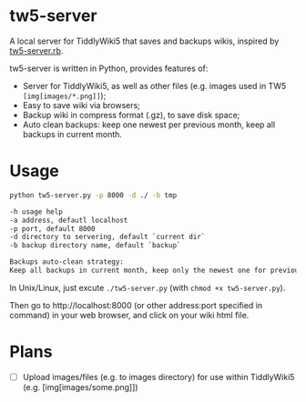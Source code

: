 # tw5-server

A local server for TiddlyWiki5 that saves and backups wikis, inspired by [tw5-server.rb](https://gist.github.com/jimfoltz/ee791c1bdd30ce137bc23cce826096da).

tw5-server is written in Python, provides features of:

- Server for TiddlyWiki5, as well as other files (e.g. images used in TW5 `[img[images/*.png]]`);
- Easy to save wiki via browsers;
- Backup wiki in compress format (.gz), to save disk space;
- Auto clean backups: keep one newest per previous month, keep all backups in current month.

# Usage

```bash
python tw5-server.py -p 8000 -d ./ -b tmp

-h usage help
-a address, defautl localhost
-p port, default 8000
-d directory to servering, default `current dir`
-b backup directory name, default `backup`

Backups auto-clean strategy:
Keep all backups in current month, keep only the newest one for previous months.
```

In Unix/Linux, just excute `./tw5-server.py` (with `chmod +x tw5-server.py`).

Then go to http://localhost:8000 (or other address:port specified in command) in your web browser, and click on your wiki html file.

# Plans

- [ ] Upload images/files (e.g. to images directory) for use within TiddlyWiki5 (e.g. [img[images/some.png]])
